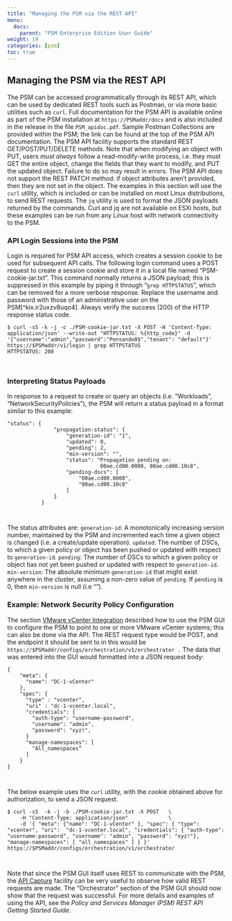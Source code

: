 ```yaml
---
title: "Managing the PSM via the REST API"
menu:
  docs:
    parent: "PSM Enterprise Edition User Guide"
weight: 19
categories: [psm]
toc: true
---
```

## Managing the PSM via the REST API
The PSM can be accessed programmatically through its REST API, which can be used by dedicated REST tools such as Postman, or via more basic utilities such as `curl`.
Full documentation for the PSM API is available online as part of the PSM installation at `https://PSMaddr/docs` and is also included in the release in the file `PSM_apidoc.pdf`.
Sample Postman Collections are provided within the PSM; the link can be found at the top of the PSM API documentation.
The PSM API facility supports the standard REST GET/POST/PUT/DELETE methods.
Note that when modifying an object with PUT, users *must always* follow a read-modify-write process, i.e. they must GET the entire object, change the fields that they want to modify, and PUT the updated object. Failure to do so may result in errors. The PSM API does not support the REST PATCH method: if object attributes aren’t provided, then they are not set in the object.
The examples in this section will use the `curl` utility, which is included or can be installed on most Linux distributions, to send REST requests.  The `jq` utility is used to format the JSON payloads returned by the commands.  Curl and jq are not available on ESXi hosts, but these examples can be run from any Linux host with network connectivity to the PSM.
### API Login Sessions into the PSM
Login is required for PSM API access, which creates a session cookie to be used for subsequent API calls.
The following login command uses a POST request to create a session cookie and store it in a local file named  “PSM-cookie-jar.txt”.  This command normally returns a JSON payload; this is suppressed in this example by piping it through “`grep HTTPSTATUS`”, which can be removed for a more verbose response.  Replace the username and password with those of an administrative user on the PSM[^kix.ir2uxzv8uqo4]. Always verify the success (200) of the HTTP response status code.


```
$ curl -sS -k -j -c ./PSM-cookie-jar.txt -X POST -H 'Content-Type: application/json' --write-out "HTTPSTATUS: %{http_code}" -d  '{"username":"admin","password":"Pensando0$","tenant": "default"}' https://$PSMaddr/v1/login | grep HTTPSTATUS
HTTPSTATUS: 200
  
  

```

### Interpreting Status Payloads
In response to a request to create or query an objects (i.e. “Workloads”, “NetworkSecurityPolicies”), the PSM will return a status payload in a format similar to this example:


```
"status": {
               "propagation-status": {
                   "generation-id": "1",
                   "updated": 0,
                   "pending": 2,
                   "min-version": "",
                   "status": "Propagation pending on: 
                              00ae.cd00.0008, 00ae.cd00.10c8",
                   "pending-dscs": [
                       "00ae.cd00.0008",
                       "00ae.cd00.10c8"
                   ]
               }
           }
  
  

```
The status attributes are:
`generation-id`:  A monotonically increasing version number, maintained by the PSM and incremented each time a given object is changed (i.e. a create/update operation).
`updated`: The number of DSCs, to which a given policy or object has been pushed or updated with respect to `generation-id`. 
`pending`: The number of DSCs to which a given policy or object has not yet been pushed or updated with respect to `generation-id`.
`min-version`:  The absolute minimum `generation-id` that might exist anywhere in the cluster, assuming a non-zero value of `pending`. If `pending` is 0, then `min-version` is null (i.e “”).
### Example: Network Security Policy Configuration
The section <ins>VMware vCenter Integration</ins> described how to use the PSM GUI to configure the PSM to point to one or more VMware vCenter systems; this can also be done via the API.
The REST request type would be POST, and the endpoint it should be sent to in this would be `https://$PSMaddr/configs/orchestration/v1/orchestrator .` The data that was entered into the GUI would formatted into a JSON request body:


```
{
    "meta": {
      "name": "DC-1-vCenter"
    },
    "spec": {
      "type" : "vcenter",
      "uri" : "dc-1-vcenter.local",
      "credentials": {
        "auth-type": "username-password",
        "username": "admin",
        "password": "xyz!",
      }
      "manage-namespaces": [
        "All_namespaces”
      ]
    }
}
  
  

```

The below example uses the `curl` utility, with the cookie obtained above for authorization, to send a JSON request.


```
$ curl -sS  -k -j -b ./PSM-cookie-jar.txt -X POST   \
    -H "Content-Type: application/json"             \
    -d '{ "meta": {"name": "DC-1-vCenter" }, "spec": { "type": "vcenter", "uri":  "dc-1-vcenter.local", "credentials": { "auth-type": "username-password", "username": "admin", "password": "xyz!"}, "manage-namespaces": [ "all_namespaces" ] } }' https://$PSMaddr/configs/orchestration/v1/orchestrator
  
  

```

Note that since the PSM GUI itself uses REST to communicate with the PSM, the <ins>API Capture</ins> facility can be very useful to observe how valid REST requests are made.
The “Orchestrator” section of the PSM GUI should now show that the request was successful.
For more details and examples of using the API, see the *Policy and Services Manager (PSM) REST API Getting Started Guide*.

